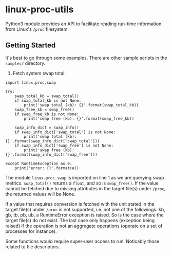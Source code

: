 # linux-proc-utils
Python3 module provides an API to facilitate reading run-time information from Linux's `/proc` filesystem.

## Getting Started

It's best to go through some examples. There are other sample scripts in
the `samples/` directory.

1. Fetch system swap total:

```
import linux.proc.swap

try:
    swap_total_kb = swap_total()
    if swap_total_kb is not None:
        print('swap total (kb): {}'.format(swap_total_kb))
    swap_free_kb = swap_free()
    if swap_free_kb is not None:
        print('swap free (kb): {}'.format(swap_free_kb))

    swap_info_dict = swap_info()
    if swap_info_dict['swap_total'] is not None:
        print('swap total (kb): {}'.format(swap_info_dict['swap_total']))
    if swap_info_dict['swap_free'] is not None:
        print('swap free (kb): {}'.format(swap_info_dict['swap_free']))

except RuntimeException as e:
    print('error: {}'.format(e))
```

The module `linux.proc.swap` is imported on line 1 as we are querying
swap metrics. `swap_total()` returns a `float`, and so is `swap_free()`.
If the value cannot be fetched due to missing attributes in the target
file(s) under `/proc`, the returned values will be None.

If a value that requires conversion is fetched with the unit stated
in the target file(s) under `/proc` is not supported, i.e. not one of
the followings: kb, gb, tb, pb, ub, a RuntimeError exception is
raised. So is the case where the target file(s) do not exist. The last
case only happens (exception being raised) if the operation is not an
aggregate operations (operate on a set of processes for instance).


Some functions would require super-user access to run. Noticably
those related to file descriptors.

